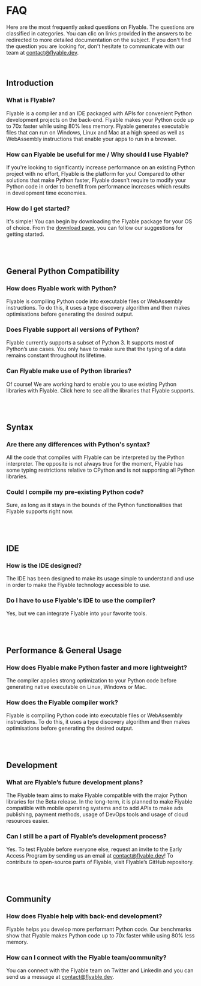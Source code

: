 # FAQ

Here are the most frequently asked questions on Flyable. The questions are classified in categories. You can clic on links provided in the answers to be redirected to more detailed documentation on the subject. If you don't find the question you are looking for, don't hesitate to communicate with our team at contact@flyable.dev.

<br />

## Introduction

### What is Flyable?

Flyable is a compiler and an IDE packaged with APIs for convenient Python development projects on the back-end. Flyable makes your Python code up to 70x faster while using 80% less memory. Flyable generates executable files that can run on Windows, Linux and Mac at a high speed as well as WebAssembly instructions that enable your apps to run in a browser.

### How can Flyable be useful for me / Why should I use Flyable?

If you're looking to significantly increase performance on an existing Python project with no effort, Flyable is the platform for you! Compared to other solutions that make Python faster, Flyable doesn't require to modify your Python code in order to benefit from performance increases which results in development time economies.

### How do I get started?

It's simple! You can begin by downloading the Flyable package for your OS of choice. From the [download page](get-started.md#_1-install), you can follow our suggestions for getting started.

<br />
<br />

## General Python Compatibility

### How does Flyable work with Python?

Flyable is compiling Python code into executable files or WebAssembly instructions. To do this, it uses a type discovery algorithm and then makes optimisations before generating the desired output.

### Does Flyable support all versions of Python?

Flyable currently supports a subset of Python 3. It supports most of Python’s use cases. You only have to make sure that the typing of a data remains constant throughout its lifetime.

### Can Flyable make use of Python libraries?

Of course! We are working hard to enable you to use existing Python libraries with Flyable. Click here to see all the libraries that Flyable supports.

<br />
<br />

## Syntax

### Are there any differences with Python's syntax?

All the code that compiles with Flyable can be interpreted by the Python interpreter. The opposite is not always true for the moment, Flyable has some typing restrictions relative to CPython and is not supporting all Python libraries.

### Could I compile my pre-existing Python code?

Sure, as long as it stays in the bounds of the Python functionalities that Flyable supports right now.

<br />
<br />

## IDE

### How is the IDE designed?

The IDE has been designed to make its usage simple to understand and use in order to make the Flyable technology accessible to use.

### Do I have to use Flyable's IDE to use the compiler?

Yes, but we can integrate Flyable into your favorite tools.

<br />
<br />

## Performance & General Usage

### How does Flyable make Python faster and more lightweight?

The compiler applies strong optimization to your Python code before generating native executable on Linux, Windows or Mac.

### How does the Flyable compiler work?

Flyable is compiling Python code into executable files or WebAssembly instructions. To do this, it uses a type discovery algorithm and then makes optimisations before generating the desired output.

<br />
<br />

## Development

### What are Flyable’s future development plans?

The Flyable team aims to make Flyable compatible with the major Python libraries for the Beta release. In the long-term, it is planned to make Flyable compatible with mobile operating systems and to add APIs to make ads publishing, payment methods, usage of DevOps tools and usage of cloud resources easier.

### Can I still be a part of Flyable’s development process?

Yes. To test Flyable before everyone else, request an invite to the Early Access Program by sending us an email at contact@flyable.dev! To contribute to open-source parts of Flyable, visit Flyable’s GitHub repository.

<br />
<br />

## Community

### How does Flyable help with back-end development?

Flyable helps you develop more performant Python code. Our benchmarks show that Flyable makes Python code up to 70x faster while using 80% less memory. 

### How can I connect with the Flyable team/community?

You can connect with the Flyable team on Twitter and LinkedIn and you can send us a message at contact@flyable.dev. 
